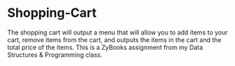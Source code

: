 # Shopping-Cart
The shopping cart will output a menu that will allow you to add items to your cart, remove items from the cart, and outputs the items in the cart and the total price of the items.
This is a  ZyBooks assignment from  my Data Structures & Programming class.
